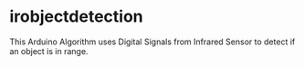 # irobjectdetection
This Arduino Algorithm uses Digital Signals from Infrared Sensor to detect if an object is in range.
